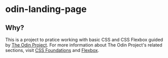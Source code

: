 # odin-landing-page

## Why?
This is a project to pratice working with basic CSS and CSS Flexbox guided by [The Odin Project](https://www.theodinproject.com/). For more information about The Odin Project's related sections, visit [CSS Foundations](https://www.theodinproject.com/paths/foundations/courses/foundations#css-foundations) and [Flexbox](https://www.theodinproject.com/paths/foundations/courses/foundations#flexbox).

